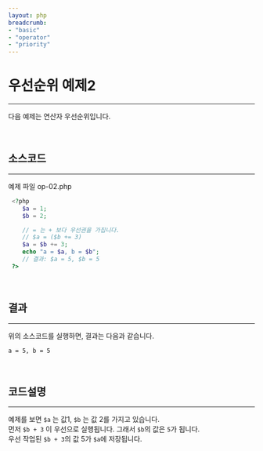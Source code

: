 ```yaml
---
layout: php
breadcrumb:
- "basic"
- "operator"
- "priority"
---
```


# 우선순위 예제2
---
다음 예제는 연산자 우선순위입니다.  

<br>

## 소스코드
---
예제 파일 op-02.php
```php
 <?php
 	$a = 1;  
 	$b = 2;

 	// = 는 + 보다 우선권을 가집니다. 
 	// $a = ($b += 3) 
 	$a = $b += 3;  
 	echo "a = $a, b = $b";
 	// 결과: $a = 5, $b = 5  
 ?>
```

<br>

## 결과
---
위의 소스코드를 실행하면, 결과는 다음과 같습니다.  

```
a = 5, b = 5 
```

<br>

## 코드설명
---
예제를 보면 `$a` 는 값1, `$b` 는 값 2를 가지고 있습니다.  
먼저 `$b + 3` 이 우선으로 실행됩니다. 그래서 `$b`의 값은 `5`가 됩니다.  
우선 작업된 `$b + 3`의 값 5가 `$a`에 저장됩니다.  

<br>